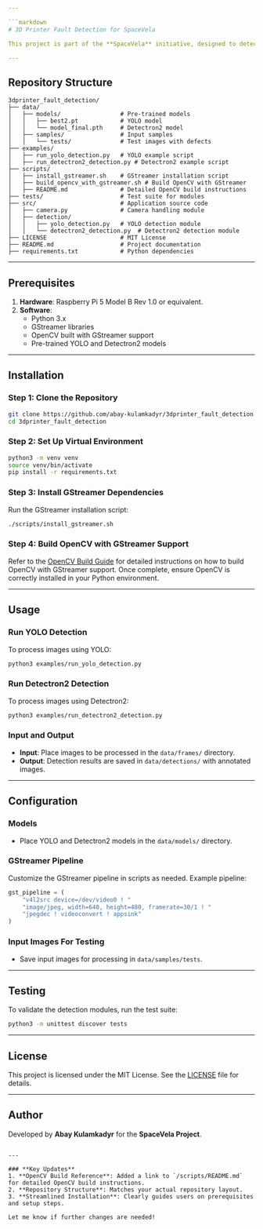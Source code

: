 ```yaml
---

```markdown
# 3D Printer Fault Detection for SpaceVela

This project is part of the **SpaceVela** initiative, designed to detect anomalies in 3D printer operations by analyzing captured images using AI-based object detection models, including YOLO and Detectron2. The system processes images(taken from a camera) and provides annotated outputs highlighting detected faults.

---
```


## Repository Structure

```plaintext
3dprinter_fault_detection/
├── data/
│   ├── models/                 # Pre-trained models
│   │   ├── best2.pt            # YOLO model
│   │   └── model_final.pth     # Detectron2 model
│   ├── samples/                # Input samples
│   │   └── tests/              # Test images with defects
├── examples/
│   ├── run_yolo_detection.py   # YOLO example script
│   ├── run_detectron2_detection.py # Detectron2 example script
├── scripts/
│   ├── install_gstreamer.sh    # GStreamer installation script
│   ├── build_opencv_with_gstreamer.sh # Build OpenCV with GStreamer
│   ├── README.md               # Detailed OpenCV build instructions
├── tests/                      # Test suite for modules
├── src/                        # Application source code
│   ├── camera.py               # Camera handling module
│   ├── detection/
│   │   ├── yolo_detection.py   # YOLO detection module
│   │   └── detectron2_detection.py  # Detectron2 detection module
├── LICENSE                     # MIT License
├── README.md                   # Project documentation
├── requirements.txt            # Python dependencies
```

---

## Prerequisites

1. **Hardware**: Raspberry Pi 5 Model B Rev 1.0 or equivalent.
2. **Software**:
   - Python 3.x
   - GStreamer libraries
   - OpenCV built with GStreamer support
   - Pre-trained YOLO and Detectron2 models

---

## Installation

### Step 1: Clone the Repository
```bash
git clone https://github.com/abay-kulamkadyr/3dprinter_fault_detection.git
cd 3dprinter_fault_detection
```

### Step 2: Set Up Virtual Environment
```bash
python3 -m venv venv
source venv/bin/activate
pip install -r requirements.txt
```

### Step 3: Install GStreamer Dependencies
Run the GStreamer installation script:
```bash
./scripts/install_gstreamer.sh
```

### Step 4: Build OpenCV with GStreamer Support
Refer to the [OpenCV Build Guide](scripts/README.md) for detailed instructions on how to build OpenCV with GStreamer support. Once complete, ensure OpenCV is correctly installed in your Python environment.

---

## Usage

### **Run YOLO Detection**
To process images using YOLO:
```bash
python3 examples/run_yolo_detection.py
```

### **Run Detectron2 Detection**
To process images using Detectron2:
```bash
python3 examples/run_detectron2_detection.py
```

### **Input and Output**
- **Input**: Place images to be processed in the `data/frames/` directory.
- **Output**: Detection results are saved in `data/detections/` with annotated images.

---

## Configuration

### **Models**
- Place YOLO and Detectron2 models in the `data/models/` directory.

### **GStreamer Pipeline**
Customize the GStreamer pipeline in scripts as needed. Example pipeline:
```python
gst_pipeline = (
    "v4l2src device=/dev/video0 ! "
    "image/jpeg, width=640, height=480, framerate=30/1 ! "
    "jpegdec ! videoconvert ! appsink"
)
```

### **Input Images For Testing**
- Save input images for processing in `data/samples/tests`.

---

## Testing

To validate the detection modules, run the test suite:
```bash
python3 -m unittest discover tests
```

---

## License

This project is licensed under the MIT License. See the [LICENSE](LICENSE) file for details.

---

## Author

Developed by **Abay Kulamkadyr** for the **SpaceVela Project**.

```

---

### **Key Updates**
1. **OpenCV Build Reference**: Added a link to `/scripts/README.md` for detailed OpenCV build instructions.
2. **Repository Structure**: Matches your actual repository layout.
3. **Streamlined Installation**: Clearly guides users on prerequisites and setup steps.

Let me know if further changes are needed!
